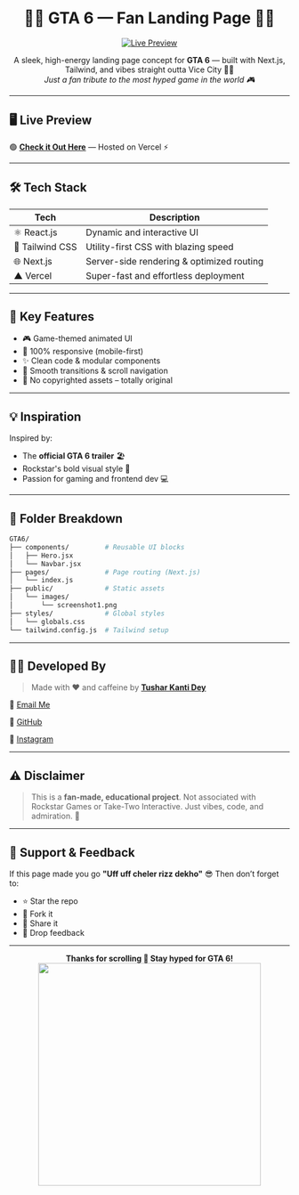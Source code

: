 
<h1 align="center">🚗💥 GTA 6 — Fan Landing Page 🌆🔥</h1>

<p align="center">
  <a href="https://gta-6-pi.vercel.app/" target="_blank">
    <img src="https://img.shields.io/badge/🚀 Live Preview-GTA%206-green?style=for-the-badge&logo=vercel&logoColor=white" alt="Live Preview"/>
  </a>
</p>

<p align="center">
  A sleek, high-energy landing page concept for <strong>GTA 6</strong> — built with Next.js, Tailwind, and vibes straight outta Vice City 🌴💸<br>
  <em>Just a fan tribute to the most hyped game in the world 🎮</em>
</p>

---

## 🖥️ Live Preview

🟢 [**Check it Out Here**](https://gta-6-pi.vercel.app/) — Hosted on Vercel ⚡

---

## 🛠️ Tech Stack

| Tech           | Description                                  |
|----------------|----------------------------------------------|
| ⚛️ React.js    | Dynamic and interactive UI                  |
| 💨 Tailwind CSS| Utility-first CSS with blazing speed         |
| 🌐 Next.js     | Server-side rendering & optimized routing    |
| ▲ Vercel       | Super-fast and effortless deployment         |

---

## 🎯 Key Features

- 🎮 Game-themed animated UI
- 📱 100% responsive (mobile-first)
- ✨ Clean code & modular components
- 🔁 Smooth transitions & scroll navigation
- 🚫 No copyrighted assets – totally original

---

## 💡 Inspiration

Inspired by:

- The **official GTA 6 trailer** 🏖️
- Rockstar's bold visual style 🎨
- Passion for gaming and frontend dev 💻

---

## 📁 Folder Breakdown

```bash
GTA6/
├── components/         # Reusable UI blocks
│   ├── Hero.jsx
│   └── Navbar.jsx
├── pages/              # Page routing (Next.js)
│   └── index.js
├── public/             # Static assets
│   └── images/
│       └── screenshot1.png
├── styles/             # Global styles
│   └── globals.css
└── tailwind.config.js  # Tailwind setup
````

---

## 👨‍💻 Developed By

> Made with ❤️ and caffeine by
> **[Tushar Kanti Dey](https://github.com/Tusharxhub)**

📧 [Email Me](mailto:t.k.d.dey2033929837@gmail.com)

🔗 [GitHub](https://github.com/Tusharxhub)

📸 [Instagram](https://www.instagram.com/tushardevx01/)

---

## ⚠️ Disclaimer

> This is a **fan-made, educational project**.
> Not associated with Rockstar Games or Take-Two Interactive.
> Just vibes, code, and admiration. 🫶

---

## 🚀 Support & Feedback

If this page made you go **"Uff uff cheler rizz dekho"** 😎
Then don’t forget to:

* ⭐️ Star the repo
* 🍴 Fork it
* 🚀 Share it
* 💬 Drop feedback

---

<p align="center">
  <b>Thanks for scrolling 💖 Stay hyped for GTA 6!</b><br/>
  <img src="https://media.tenor.com/yheo1GGu3FwAAAAC/gta-vice-city.gif" width="400"/>
</p>
